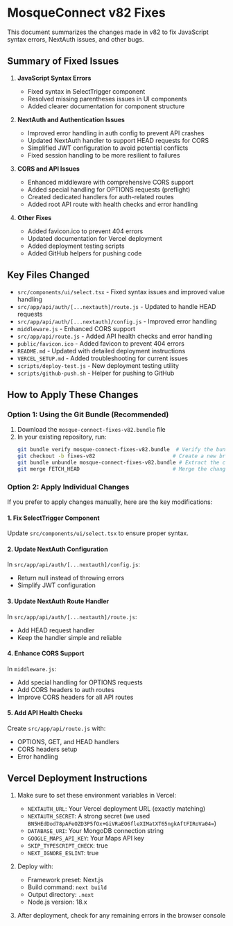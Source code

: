# MosqueConnect v82 Fixes

This document summarizes the changes made in v82 to fix JavaScript syntax errors, NextAuth issues, and other bugs.

## Summary of Fixed Issues

1. **JavaScript Syntax Errors**
   - Fixed syntax in SelectTrigger component
   - Resolved missing parentheses issues in UI components
   - Added clearer documentation for component structure

2. **NextAuth and Authentication Issues**
   - Improved error handling in auth config to prevent API crashes
   - Updated NextAuth handler to support HEAD requests for CORS
   - Simplified JWT configuration to avoid potential conflicts
   - Fixed session handling to be more resilient to failures

3. **CORS and API Issues**
   - Enhanced middleware with comprehensive CORS support
   - Added special handling for OPTIONS requests (preflight)
   - Created dedicated handlers for auth-related routes
   - Added root API route with health checks and error handling

4. **Other Fixes**
   - Added favicon.ico to prevent 404 errors
   - Updated documentation for Vercel deployment
   - Added deployment testing scripts
   - Added GitHub helpers for pushing code

## Key Files Changed

- `src/components/ui/select.tsx` - Fixed syntax issues and improved value handling
- `src/app/api/auth/[...nextauth]/route.js` - Updated to handle HEAD requests
- `src/app/api/auth/[...nextauth]/config.js` - Improved error handling
- `middleware.js` - Enhanced CORS support
- `src/app/api/route.js` - Added API health checks and error handling
- `public/favicon.ico` - Added favicon to prevent 404 errors
- `README.md` - Updated with detailed deployment instructions
- `VERCEL_SETUP.md` - Added troubleshooting for current issues
- `scripts/deploy-test.js` - New deployment testing utility
- `scripts/github-push.sh` - Helper for pushing to GitHub

## How to Apply These Changes

### Option 1: Using the Git Bundle (Recommended)

1. Download the `mosque-connect-fixes-v82.bundle` file
2. In your existing repository, run:
   ```bash
   git bundle verify mosque-connect-fixes-v82.bundle  # Verify the bundle
   git checkout -b fixes-v82                         # Create a new branch
   git bundle unbundle mosque-connect-fixes-v82.bundle # Extract the changes
   git merge FETCH_HEAD                              # Merge the changes
   ```

### Option 2: Apply Individual Changes

If you prefer to apply changes manually, here are the key modifications:

#### 1. Fix SelectTrigger Component

Update `src/components/ui/select.tsx` to ensure proper syntax.

#### 2. Update NextAuth Configuration

In `src/app/api/auth/[...nextauth]/config.js`:
- Return null instead of throwing errors
- Simplify JWT configuration

#### 3. Update NextAuth Route Handler

In `src/app/api/auth/[...nextauth]/route.js`:
- Add HEAD request handler
- Keep the handler simple and reliable

#### 4. Enhance CORS Support

In `middleware.js`:
- Add special handling for OPTIONS requests
- Add CORS headers to auth routes
- Improve CORS headers for all API routes

#### 5. Add API Health Checks

Create `src/app/api/route.js` with:
- OPTIONS, GET, and HEAD handlers
- CORS headers setup
- Error handling

## Vercel Deployment Instructions

1. Make sure to set these environment variables in Vercel:
   - `NEXTAUTH_URL`: Your Vercel deployment URL (exactly matching)
   - `NEXTAUTH_SECRET`: A strong secret (we used `BN5HEdDod78pAFeOZD3P5fOx+GiVRaEO6fleXIMatXT65ngkAftFIRoVa04=`)
   - `DATABASE_URI`: Your MongoDB connection string
   - `GOOGLE_MAPS_API_KEY`: Your Maps API key
   - `SKIP_TYPESCRIPT_CHECK`: true
   - `NEXT_IGNORE_ESLINT`: true

2. Deploy with:
   - Framework preset: Next.js
   - Build command: `next build`
   - Output directory: `.next`
   - Node.js version: 18.x

3. After deployment, check for any remaining errors in the browser console
